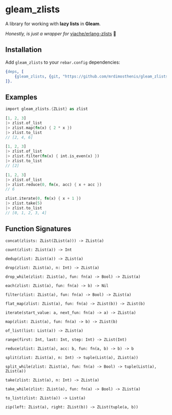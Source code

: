 # gleam_zlists

A library for working with **lazy lists** in **Gleam**.

_Honestly, is just a wrapper for_ [vjache/erlang-zlists](https://github.com/vjache/erlang-zlists) :pleading_face:

## Installation

Add `gleam_zlists` to your `rebar.config` dependencies:

```erlang
{deps, [
    {gleam_zlists, {git, "https://github.com/mrdimosthenis/gleam_zlists", {tag, "0.1"}}
]}.
```

## Examples

```rust
import gleam_zlists.{ZList} as zlist

[1, 2, 3]
|> zlist.of_list
|> zlist.map(fn(x) { 2 * x })
|> zlist.to_list
// [2, 4, 6]

[1, 2, 3]
|> zlist.of_list
|> zlist.filter(fn(x) { int.is_even(x) })
|> zlist.to_list
// [2]

[1, 2, 3]
|> zlist.of_list
|> zlist.reduce(0, fn(x, acc) { x + acc })
// 6

zlist.iterate(0, fn(x) { x + 1 })
|> zlist.take(5)
|> zlist.to_list
// [0, 1, 2, 3, 4]
```

## Function Signatures

```
concat(zlists: ZList(ZList(a))) -> ZList(a)
```

```
count(zlist: ZList(a)) -> Int
```

```
dedup(zlist: ZList(a)) -> ZList(a)
```

```
drop(zlist: ZList(a), n: Int) -> ZList(a)
```

```
drop_while(zlist: ZList(a), fun: fn(a) -> Bool) -> ZList(a)
```

```
each(zlist: ZList(a), fun: fn(a) -> b) -> Nil
```

```
filter(zlist: ZList(a), fun: fn(a) -> Bool) -> ZList(a)
```

```
flat_map(zlist: ZList(a), fun: fn(a) -> ZList(b)) -> ZList(b)
```

```
iterate(start_value: a, next_fun: fn(a) -> a) -> ZList(a)
```

```
map(zlist: ZList(a), fun: fn(a) -> b) -> ZList(b)
```

```
of_list(list: List(a)) -> ZList(a)
```

```
range(first: Int, last: Int, step: Int) -> ZList(Int)
```

```
reduce(zlist: ZList(a), acc: b, fun: fn(a, b) -> b) -> b
```

```
split(zlist: ZList(a), n: Int) -> tuple(List(a), ZList(a))
```

```
split_while(zlist: ZList(a), fun: fn(a) -> Bool) -> tuple(List(a), ZList(a))
```

```
take(zlist: ZList(a), n: Int) -> ZList(a)
```

```
take_while(zlist: ZList(a), fun: fn(a) -> Bool) -> ZList(a)
```

```
to_list(zlist: ZList(a)) -> List(a)
```

```
zip(left: ZList(a), right: ZList(b)) -> ZList(tuple(a, b))
```
